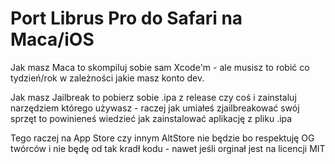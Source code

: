 # Port Librus Pro do Safari na Maca/iOS

Jak masz Maca to skompiluj sobie sam Xcode'm - ale musisz to robić co tydzień/rok w zależności jakie masz konto dev.

Jak masz Jailbreak to pobierz sobie .ipa z release czy coś i zainstaluj narzędziem którego używasz - raczej jak umiałeś zjailbreakować swój sprzęt to powinieneś wiedzieć jak zainstalować aplikację z pliku .ipa

Tego raczej na App Store czy innym AltStore nie będzie bo respektuję OG twórców i nie będę od tak kradł kodu - nawet jeśli orginał jest na licencji MIT


